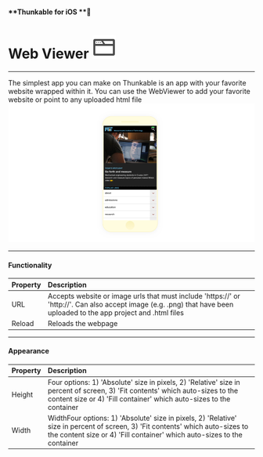 #### **Thunkable for iOS **

# Web Viewer ![](/assets/webviewer-icon-ios.png)

---

The simplest app you can make on Thunkable is an app with your favorite website wrapped within it. You can use the WebViewer to add your favorite website or point to any uploaded html file![](/assets/webviewer-ios-1.png)

---

#### Functionality

| Property | Description |
| :--- | :--- |
| URL | Accepts website or image urls that must include 'https://' or 'http://'. Can also accept image \(e.g. .png\) that have been uploaded to the app project and .html files |
| Reload | Reloads the webpage |

---

#### **Appearance**

| Property | Description |
| :--- | :--- |
| Height | Four options: 1\) 'Absolute' size in pixels, 2\) 'Relative' size in percent of screen, 3\) 'Fit contents' which auto-sizes to the content size or 4\) 'Fill container' which auto-sizes to the container |
| Width | WidthFour options: 1\) 'Absolute' size in pixels, 2\) 'Relative' size in percent of screen, 3\) 'Fit contents' which auto-sizes to the content size or 4\) 'Fill container' which auto-sizes to the container |



